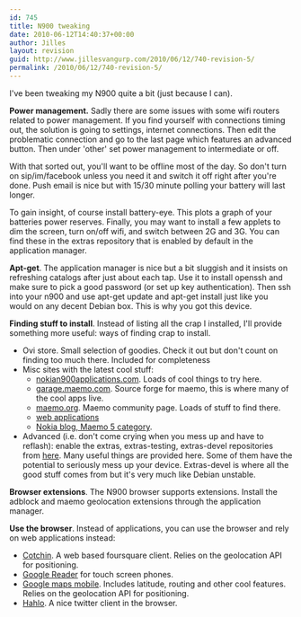 ```yaml
---
id: 745
title: N900 tweaking
date: 2010-06-12T14:40:37+00:00
author: Jilles
layout: revision
guid: http://www.jillesvangurp.com/2010/06/12/740-revision-5/
permalink: /2010/06/12/740-revision-5/
---
```

I've been tweaking my N900 quite a bit (just because I can).

<strong>Power management.</strong> Sadly there are some issues with some wifi routers related to power management. If you find yourself with connections timing out, the solution is going to settings, internet connections. Then edit the problematic connection and go to the last page which features an advanced button. Then under 'other' set power management to intermediate or off.

With that sorted out, you'll want to be offline most of the day. So don't turn on sip/im/facebook unless you need it and switch it off right after you're done. Push email is nice but with 15/30 minute polling your battery will last longer.

To gain insight, of course install battery-eye. This plots a graph of your batteries power reserves. Finally, you may want to install a few applets to dim the screen, turn on/off wifi, and switch between 2G and 3G. You can find these in the extras repository that is enabled by default in the application manager. 

<strong>Apt-get</strong>. The application manager is nice but a bit sluggish and it insists on refreshing catalogs after just about each tap. Use it to install openssh and make sure to pick a good password (or set up key authentication). Then ssh into your n900 and use apt-get update and apt-get install just like you would on any decent Debian box. This is why you got this device.

<strong>Finding stuff to install</strong>. Instead of listing all the crap I installed, I'll provide something more useful: ways of finding crap to install.
<ul>
	<li>Ovi store. Small selection of goodies. Check it out but don't count on finding too much there. Included for completeness</li>
	<li>Misc sites with the latest cool stuff: 
<ul>
	<li><a href="http://www.nokian900applications.com">nokian900applications.com</a>. Loads of cool things to try here.</li>
	<li><a href="https://garage.maemo.org/">garage.maemo.com</a>. Source forge for maemo, this is where many of the cool apps live.</li>
	<li><a href="http://maemo.org/">maemo.org</a>. Maemo community page. Loads of stuff to find there.</li>
	<li><a href="http://wiki.maemo.org/N900_Web_Applications">web applications</a></li>
	<li><a href="http://nokiamobileblog.com/category/maemo-5/">Nokia blog, Maemo 5 category</a>.</li>
</ul>
</li>        
	<li>Advanced (i.e. don't come crying when you mess up and have to reflash): enable the extras, extras-testing, extras-devel repositories from <a href="http://www.nokian900applications.com/repositories-extras-extras-devel-and-extras-testing-for-nokia-n900/">here</a>. Many useful things are provided here. Some of them have the potential to seriously mess up your device. Extras-devel is where all the good stuff comes from but it's very much like Debian unstable.</li>
</ul>

<strong>Browser extensions</strong>. The N900 browser supports extensions. Install the adblock and maemo geolocation extensions through the application manager.

<strong>Use the browser</strong>. Instead of applications, you can use the browser and rely on web applications instead:
<ul>
	<li><a href="http://cotchin.com/m/">Cotchin</a>. A web based foursquare client. Relies on the geolocation API for positioning.</li>
	<li><a href="https://www.google.com/reader/i">Google Reader</a> for touch screen phones.</li>
	<li><a href="http://www.google.com/maps/m">Google maps mobile</a>. Includes latitude, routing and other cool features. Relies on the geolocation API for positioning.</li>
	<li><a href="hahlo.com">Hahlo</a>. A nice twitter client in the browser.</li>
</ul>